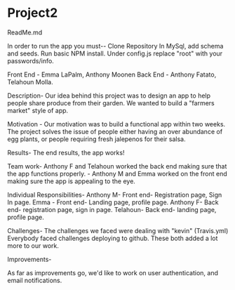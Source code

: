 # Project2
ReadMe.md

In order to run the app you must--
Clone Repository
In MySql, add schema and seeds.
Run basic NPM install.
Under config.js replace "root" with your passwords/info.


Front End - Emma LaPalm, Anthony Moonen
Back End - Anthony Fatato, Telahoun Molla.

Description- Our idea behind this project was to design an app to help people share produce from their garden.
We wanted to build a "farmers market" style of app.


Motivation - Our motivation was to build a functional app within two weeks. The project solves the issue of people either having
an over abundance of egg plants, or people requiring fresh jalepenos for their salsa.

Results- The end results, the app works!

Team work- Anthony F and Telahoun worked the back end making sure that the app functions properly.
    - Anthony M and Emma worked on the front end making sure the app is appealing to the eye.

Individual Responsibilities-
Anthony M- Front end- Registration page, Sign In page.
Emma - Front end- Landing page, profile page.
Anthony F- Back end- registration page, sign in page.
Telahoun- Back end- landing page, profile page.

Challenges-
The challenges we faced were dealing with "kevin" (Travis.yml)
Everybody faced challenges deploying to github. These both added a lot more to our work.

Improvements-

As far as improvements go, we'd like to work on user authentication, and email notifications.